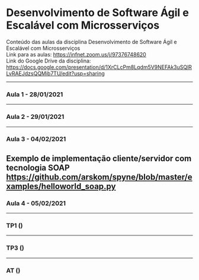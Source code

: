 # Desenvolvimento de Software Ágil e Escalável com Microsserviços
Conteúdo das aulas da disciplina Desenvolvimento de Software Ágil e Escalável com Microsserviços
<br>Link para as aulas: https://infnet.zoom.us/j/97376748620
<br>Link do Google Drive da disciplina: https://docs.google.com/presentation/d/1XrCLcPm8Lqdm5V9NEFAk3uSQlRLvRAEJdzsQQMib7TU/edit?usp=sharing

---

### Aula 1 - 28/01/2021

---

### Aula 2 - 29/01/2021

---


### Aula 3 - 04/02/2021

Exemplo de implementação cliente/servidor com tecnologia SOAP
<br>https://github.com/arskom/spyne/blob/master/examples/helloworld_soap.py
---

### Aula 4 - 05/02/2021

---

### TP1 ()

---

### TP3 ()

---

### AT ()
